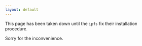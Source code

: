```yaml
---
layout: default
---
```


This page has been taken down until the `ipfs` fix their installation procedure.

Sorry for the inconvenience.
